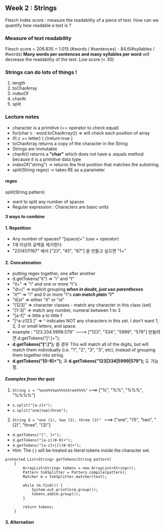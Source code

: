 ﻿## Week 2 : Strings 
Flesch Index score : measure the readability of a piece of text. 
How can we quantify how readable a text is ? 

### Measure of text readability 
Flesch score = 206.835 = 1.015 (#words / #sentences) - 84.6(#syllables / #words)
**Many words per sentences and many syllables per word** will decrease the readability of the text.
Low score (< 30) 

### Strings can do lots of things ! 
1. length 
2. toCharArray
3. indexOf 
4. charAt 
5. split 

### Lecture notes
* character is a primitive (== operator to check equal)
* for(char c : word.toCharArray()) => will check each position of array
* if( c == letter) { //return true }
* toCharArray returns a copy of the character in the String 
* Strings are immutable
* charAt() returns a **"char"** which does not have a .equals method because it is a primitive data type
* indexOf("string") -> returns the first position that matches the substring.
* split(String regex) -> takes RE as a parameter

#### regex 
split(String pattern)
* want to split any number of spaces
* Regular expression : Characters are basic units 

**3 ways to combine**

#### 1. Repetition 
* Any number of spaces? "[space]+" (use + operator)
* 1개 이상의 공백을 제거한다 
* "2314511167" 에서 ["23", "45", "67"] 을 만들고 싶으면 "1+"

#### 2. Concatenation
* putting regex together, one after another 
* d.getTokens("it") => "i" and "t"
* "it+" => "i" and one or more "t"s
* "i(t+)" => explicit grouping ***when in doubt, just use parentheses***
* "it*" => "i" and 0 or more "t"s ***can match plain "i"***
* "it|st" => either "it" or "st"
* "[123]" => character classes - match any character in this class (set)
* "[1-3]" => match any number, numeral between 1 to 3 
* "[a-f]" => little a to little f
* "[^a-z123 ]" => ^ indicates NOT any characters in this set. I don't want 1, 2, 3 or small letters, and space. 
* example : "123.334.5999.579" ---> ["123", "334", "5999", "579"] 만들려면 d.getTokens("[^.]+");
* **d.getTokens("[^.]");** 쓸 경우 This will match all of the digits, but will match them individually (i.e. "1", "2", "3", "3", etc), instead of grouping them together into string.
* **d.getTokens("[0-9]+");** 과 **d.getTokens("123|334|5999|579");** 도 가능함. 

#### *Examples from the quiz*
1. ``` String s = "%one%%two%%%three%%%%" ``` ===> ["%", "%%", "%%%", "%%%%"]
* ``` s.split("[a-z]+"); ```
* ``` s.split("one|two|three"); ```

2. ```String d = "one (1), two (2), three (3)" ``` ===> ["one", "(1)", "two", "(2)", "three", "(3)"]
* ``` d.getTokens("[^, ]+"); ```
* ``` d.getTokens("[a-z()0-9]+"); ```
* ``` d.getTokens("[a-z]+|[()0-9]+"); ```
* Hint: The ( ) will be treated as literal tokens inside the character set.

```
protected List<String> getTokens(String pattern)
	{
		ArrayList<String> tokens = new ArrayList<String>();
		Pattern tokSplitter = Pattern.compile(pattern);
		Matcher m = tokSplitter.matcher(text);
		
		while (m.find()) {
			System.out.println(m.group());
			tokens.add(m.group());
		}
		
		return tokens;
	}
```
#### 3. Alternation






